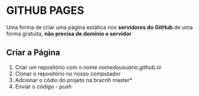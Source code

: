 # GITHUB PAGES
Uma forma de criar uma página estática nos **servidores do GitHub**
de uma forma gratuita, **não precisa de domínio o servidor**

## Criar a Página
1. Criar um repositório com o nome *nomedousuario.github.io*
2. Clonar o repositório no nosso computador
3. Adcionar o códio do projeto na bracnh master*
4. Enviar o código - *push*